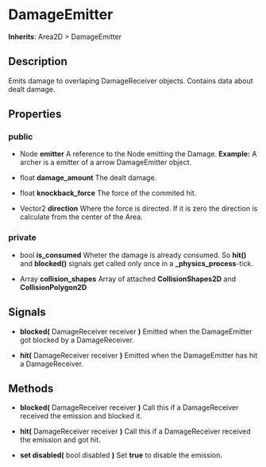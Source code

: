 # DamageEmitter
**Inherits**: Area2D > DamageEmitter
## Description
Emits damage to overlaping DamageReceiver objects. Contains data about dealt damage.

## Properties
### public

 - Node **emitter**
 A reference to the Node emitting the Damage. **Example:** A archer is a emitter of a arrow DamageEmitter object.
 
 - float **damage_amount**
 The dealt damage.

- float **knockback_force**
The force of the commited hit.

- Vector2 **direction**
Where the force is directed. If it is zero the direction is calculate from the center of the Area.

### private
- bool **is_consumed**
Wheter the damage is already consumed. So **hit()** and **blocked()** signals get called only once in a **_physics_process**-tick.

- Array **collision_shapes**
Array of attached **CollisionShapes2D** and **CollisionPolygon2D**

## Signals

 - **blocked(** DamageReceiver receiver **)**
 Emitted when the DamageEmitter got blocked by a DamageReceiver.

- **hit(** DamageReceiver receiver **)**
 Emitted when the DamageEmitter has hit a DamageReceiver.

## Methods
 - **blocked(** DamageReceiver receiver **)**
Call this if a DamageReceiver received the emission and blocked it.

 - **hit(** DamageReceiver receiver **)**
Call this if a DamageReceiver received the emission and got hit.

 - **set disabled(** bool disabled **)**
Set **true** to disable the emission.